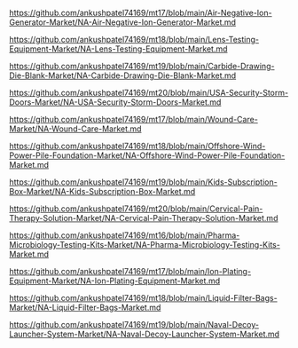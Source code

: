 <p><a href="https://github.com/ankushpatel74169/mt17/blob/main/Air-Negative-Ion-Generator-Market/NA-Air-Negative-Ion-Generator-Market.md">https://github.com/ankushpatel74169/mt17/blob/main/Air-Negative-Ion-Generator-Market/NA-Air-Negative-Ion-Generator-Market.md</a></p><p><a href="https://github.com/ankushpatel74169/mt18/blob/main/Lens-Testing-Equipment-Market/NA-Lens-Testing-Equipment-Market.md">https://github.com/ankushpatel74169/mt18/blob/main/Lens-Testing-Equipment-Market/NA-Lens-Testing-Equipment-Market.md</a></p><p><a href="https://github.com/ankushpatel74169/mt19/blob/main/Carbide-Drawing-Die-Blank-Market/NA-Carbide-Drawing-Die-Blank-Market.md">https://github.com/ankushpatel74169/mt19/blob/main/Carbide-Drawing-Die-Blank-Market/NA-Carbide-Drawing-Die-Blank-Market.md</a></p><p><a href="https://github.com/ankushpatel74169/mt20/blob/main/USA-Security-Storm-Doors-Market/NA-USA-Security-Storm-Doors-Market.md">https://github.com/ankushpatel74169/mt20/blob/main/USA-Security-Storm-Doors-Market/NA-USA-Security-Storm-Doors-Market.md</a></p><p><a href="https://github.com/ankushpatel74169/mt17/blob/main/Wound-Care-Market/NA-Wound-Care-Market.md">https://github.com/ankushpatel74169/mt17/blob/main/Wound-Care-Market/NA-Wound-Care-Market.md</a></p><p><a href="https://github.com/ankushpatel74169/mt18/blob/main/Offshore-Wind-Power-Pile-Foundation-Market/NA-Offshore-Wind-Power-Pile-Foundation-Market.md">https://github.com/ankushpatel74169/mt18/blob/main/Offshore-Wind-Power-Pile-Foundation-Market/NA-Offshore-Wind-Power-Pile-Foundation-Market.md</a></p><p><a href="https://github.com/ankushpatel74169/mt19/blob/main/Kids-Subscription-Box-Market/NA-Kids-Subscription-Box-Market.md">https://github.com/ankushpatel74169/mt19/blob/main/Kids-Subscription-Box-Market/NA-Kids-Subscription-Box-Market.md</a></p><p><a href="https://github.com/ankushpatel74169/mt20/blob/main/Cervical-Pain-Therapy-Solution-Market/NA-Cervical-Pain-Therapy-Solution-Market.md">https://github.com/ankushpatel74169/mt20/blob/main/Cervical-Pain-Therapy-Solution-Market/NA-Cervical-Pain-Therapy-Solution-Market.md</a></p><p><a href="https://github.com/ankushpatel74169/mt16/blob/main/Pharma-Microbiology-Testing-Kits-Market/NA-Pharma-Microbiology-Testing-Kits-Market.md">https://github.com/ankushpatel74169/mt16/blob/main/Pharma-Microbiology-Testing-Kits-Market/NA-Pharma-Microbiology-Testing-Kits-Market.md</a></p><p><a href="https://github.com/ankushpatel74169/mt17/blob/main/Ion-Plating-Equipment-Market/NA-Ion-Plating-Equipment-Market.md">https://github.com/ankushpatel74169/mt17/blob/main/Ion-Plating-Equipment-Market/NA-Ion-Plating-Equipment-Market.md</a></p><p><a href="https://github.com/ankushpatel74169/mt18/blob/main/Liquid-Filter-Bags-Market/NA-Liquid-Filter-Bags-Market.md">https://github.com/ankushpatel74169/mt18/blob/main/Liquid-Filter-Bags-Market/NA-Liquid-Filter-Bags-Market.md</a></p><p><a href="https://github.com/ankushpatel74169/mt19/blob/main/Naval-Decoy-Launcher-System-Market/NA-Naval-Decoy-Launcher-System-Market.md">https://github.com/ankushpatel74169/mt19/blob/main/Naval-Decoy-Launcher-System-Market/NA-Naval-Decoy-Launcher-System-Market.md</a></p>
